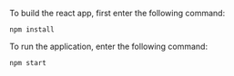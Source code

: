 
To build the react app, first enter the following command:

	npm install

To run the application, enter the following command:

	npm start
